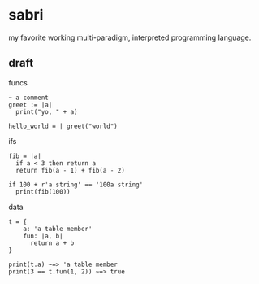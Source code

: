 # sabri
my favorite working multi-paradigm, interpreted programming language.

## draft

funcs
```
~ a comment
greet := |a|
  print("yo, " + a)

hello_world = | greet("world")
```

ifs
```
fib = |a|
  if a < 3 then return a
  return fib(a - 1) + fib(a - 2)

if 100 + r'a string' == '100a string'
  print(fib(100))
```

data
```
t = {
    a: 'a table member'
    fun: |a, b|
      return a + b
}

print(t.a) ~=> 'a table member
print(3 == t.fun(1, 2)) ~=> true
```
